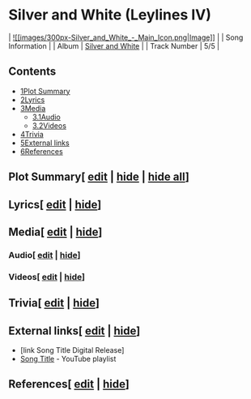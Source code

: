 # Silver and White (Leylines IV)

| [![[images/300px-Silver_and_White_-_Main_Icon.png|Image]]](/wiki/File:Silver_and_White_-_Main_Icon.png) |
| Song Information |
| Album | [Silver and White](/wiki/Silver_and_White "Silver and White") |
| Track Number | 5/5 |

## Contents

- [1Plot Summary](#Plot_Summary)
- [2Lyrics](#Lyrics)
- [3Media](#Media)
  - [3.1Audio](#Audio)
  - [3.2Videos](#Videos)
- [4Trivia](#Trivia)
- [5External links](#External_links)
- [6References](#References)

## Plot Summary\[ [edit](/wiki/Silver_and_White_(Leylines_IV)?action=edit&section=1 "Edit section: Plot Summary") \| [hide](/wiki/Silver_and_White_(Leylines_IV) "Expand or collapse this section") \| [hide all](/wiki/Silver_and_White_(Leylines_IV) "Expand or collapse all sections on this page")\]

## Lyrics\[ [edit](/wiki/Silver_and_White_(Leylines_IV)?action=edit&section=2 "Edit section: Lyrics") \| [hide](/wiki/Silver_and_White_(Leylines_IV) "Expand or collapse this section")\]

## Media\[ [edit](/wiki/Silver_and_White_(Leylines_IV)?action=edit&section=3 "Edit section: Media") \| [hide](/wiki/Silver_and_White_(Leylines_IV) "Expand or collapse this section")\]

### Audio\[ [edit](/wiki/Silver_and_White_(Leylines_IV)?action=edit&section=4 "Edit section: Audio") \| [hide](/wiki/Silver_and_White_(Leylines_IV) "Expand or collapse this section")\]

### Videos\[ [edit](/wiki/Silver_and_White_(Leylines_IV)?action=edit&section=5 "Edit section: Videos") \| [hide](/wiki/Silver_and_White_(Leylines_IV) "Expand or collapse this section")\]

## Trivia\[ [edit](/wiki/Silver_and_White_(Leylines_IV)?action=edit&section=6 "Edit section: Trivia") \| [hide](/wiki/Silver_and_White_(Leylines_IV) "Expand or collapse this section")\]

## External links\[ [edit](/wiki/Silver_and_White_(Leylines_IV)?action=edit&section=7 "Edit section: External links") \| [hide](/wiki/Silver_and_White_(Leylines_IV) "Expand or collapse this section")\]

- \[link Song Title Digital Release\]
- [Song Title](https://www.youtube.com/playlist?list=playlistId) \- YouTube playlist

## References\[ [edit](/wiki/Silver_and_White_(Leylines_IV)?action=edit&section=8 "Edit section: References") \| [hide](/wiki/Silver_and_White_(Leylines_IV) "Expand or collapse this section")\]